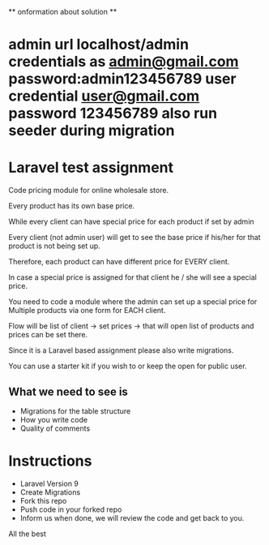 ** onformation about solution **

   admin url
localhost/admin
credentials as admin@gmail.com
password:admin123456789
user credential  user@gmail.com
password 123456789
also run seeder during migration 
==================






**Laravel test assignment**
==================

Code pricing module for online wholesale store. 

Every product has its own base price.

While every client can have special price for each product if set by admin

Every client (not admin user) will get to see the base price if his/her for that product is not being set up.

Therefore, each product can have different price for EVERY client. 

In case a special price is assigned for that client he / she will see a special price. 

You need to code a module where the admin can set up a special price for Multiple products via one form for EACH client.

Flow will be list of client -> set prices -> that will open list of products and prices can be set there. 

Since it is a Laravel based assignment please also write migrations. 

You can use a starter kit if you wish to or keep the open for public user. 

What we need to see is
--------------------------

* Migrations for the table structure
* How you write code 
* Quality of comments 

Instructions
===============================
* Laravel Version 9 
* Create Migrations
* Fork this repo 
* Push code in your forked repo
* Inform us when done, we will review the code and get back to you. 


All the best

